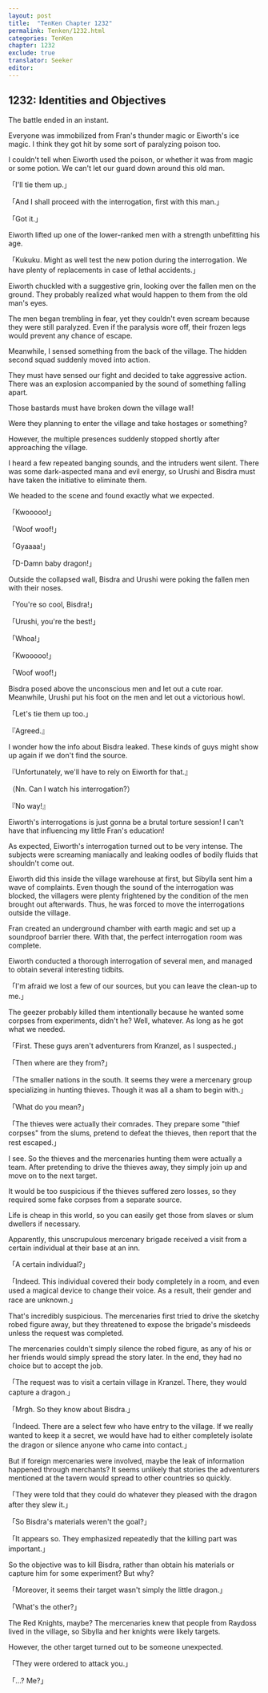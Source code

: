 ```yaml
---
layout: post
title:  "TenKen Chapter 1232"
permalink: Tenken/1232.html
categories: TenKen
chapter: 1232
exclude: true
translator: Seeker
editor: 
---
```

<h2>1232: Identities and Objectives</h2>

The battle ended in an instant.

Everyone was immobilized from Fran's thunder magic or Eiworth's ice magic. I think they got hit by some sort of paralyzing poison too.

I couldn't tell when Eiworth used the poison, or whether it was from magic or some potion. We can't let our guard down around this old man.

「I'll tie them up.」

「And I shall proceed with the interrogation, first with this man.」

「Got it.」

Eiworth lifted up one of the lower-ranked men with a strength unbefitting his age.

「Kukuku. Might as well test the new potion during the interrogation. We have plenty of replacements in case of lethal accidents.」

Eiworth chuckled with a suggestive grin, looking over the fallen men on the ground. They probably realized what would happen to them from the old man's eyes.

The men began trembling in fear, yet they couldn't even scream because they were still paralyzed. Even if the paralysis wore off, their frozen legs would prevent any chance of escape.

Meanwhile, I sensed something from the back of the village. The hidden second squad suddenly moved into action.

They must have sensed our fight and decided to take aggressive action. There was an explosion accompanied by the sound of something falling apart.

Those bastards must have broken down the village wall!

Were they planning to enter the village and take hostages or something?

However, the multiple presences suddenly stopped shortly after approaching the village.

I heard a few repeated banging sounds, and the intruders went silent. There was some dark-aspected mana and evil energy, so Urushi and Bisdra must have taken the initiative to eliminate them.

We headed to the scene and found exactly what we expected.

「Kwooooo!」

「Woof woof!」

「Gyaaaa!」

「D-Damn baby dragon!」

Outside the collapsed wall, Bisdra and Urushi were poking the fallen men with their noses.

「You're so cool, Bisdra!」

「Urushi, you're the best!」

「Whoa!」

「Kwooooo!」

「Woof woof!」

Bisdra posed above the unconscious men and let out a cute roar. Meanwhile, Urushi put his foot on the men and let out a victorious howl.

「Let's tie them up too.」

『Agreed.』

I wonder how the info about Bisdra leaked. These kinds of guys might show up again if we don't find the source.

『Unfortunately, we'll have to rely on Eiworth for that.』

（Nn. Can I watch his interrogation?）

『No way!』

Eiworth's interrogations is just gonna be a brutal torture session! I can't have that influencing my little Fran's education!

As expected, Eiworth's interrogation turned out to be very intense. The subjects were screaming maniacally and leaking oodles of bodily fluids that shouldn't come out.

Eiworth did this inside the village warehouse at first, but Sibylla sent him a wave of complaints. Even though the sound of the interrogation was blocked, the villagers were plenty frightened by the condition of the men brought out afterwards. Thus, he was forced to move the interrogations outside the village.

Fran created an underground chamber with earth magic and set up a soundproof barrier there. With that, the perfect interrogation room was complete.

Eiworth conducted a thorough interrogation of several men, and managed to obtain several interesting tidbits.

「I'm afraid we lost a few of our sources, but you can leave the clean-up to me.」

The geezer probably killed them intentionally because he wanted some corpses from experiments, didn't he? Well, whatever. As long as he got what we needed.

「First. These guys aren't adventurers from Kranzel, as I suspected.」

「Then where are they from?」

「The smaller nations in the south. It seems they were a mercenary group specializing in hunting thieves. Though it was all a sham to begin with.」

「What do you mean?」

「The thieves were actually their comrades. They prepare some "thief corpses" from the slums, pretend to defeat the thieves, then report that the rest escaped.」

I see. So the thieves and the mercenaries hunting them were actually a team. After pretending to drive the thieves away, they simply join up and move on to the next target.

It would be too suspicious if the thieves suffered zero losses, so they required some fake corpses from a separate source.

Life is cheap in this world, so you can easily get those from slaves or slum dwellers if necessary.

Apparently, this unscrupulous mercenary brigade received a visit from a certain individual at their base at an inn.

「A certain individual?」

「Indeed. This individual covered their body completely in a room, and even used a magical device to change their voice. As a result, their gender and race are unknown.」

That's incredibly suspicious. The mercenaries first tried to drive the sketchy robed figure away, but they threatened to expose the brigade's misdeeds unless the request was completed.

The mercenaries couldn't simply silence the robed figure, as any of his or her friends would simply spread the story later. In the end, they had no choice but to accept the job.

「The request was to visit a certain village in Kranzel. There, they would capture a dragon.」

「Mrgh. So they know about Bisdra.」

「Indeed. There are a select few who have entry to the village. If we really wanted to keep it a secret, we would have had to either completely isolate the dragon or silence anyone who came into contact.」

But if foreign mercenaries were involved, maybe the leak of information happened through merchants? It seems unlikely that stories the adventurers mentioned at the tavern would spread to other countries so quickly.

「They were told that they could do whatever they pleased with the dragon after they slew it.」

「So Bisdra's materials weren't the goal?」

「It appears so. They emphasized repeatedly that the killing part was important.」

So the objective was to kill Bisdra, rather than obtain his materials or capture him for some experiment? But why?

「Moreover, it seems their target wasn't simply the little dragon.」

「What's the other?」

The Red Knights, maybe? The mercenaries knew that people from Raydoss lived in the village, so Sibylla and her knights were likely targets.

However, the other target turned out to be someone unexpected.

「They were ordered to attack you.」

「...? Me?」



